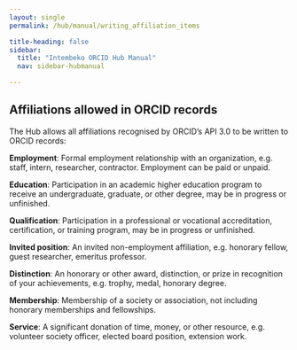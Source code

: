 ```yaml
---
layout: single
permalink: /hub/manual/writing_affiliation_items

title-heading: false
sidebar:
  title: "Intembeko ORCID Hub Manual"
  nav: sidebar-hubmanual

---
```




## Affiliations allowed in ORCID records
The Hub allows all affiliations recognised by ORCID’s API 3.0 to be written to ORCID
records:

**Employment**: Formal employment relationship with an organization, e.g. staff, intern, researcher, contractor.
Employment can be paid or unpaid.

**Education**: Participation in an academic higher education program to receive an undergraduate, graduate, or
other degree, may be in progress or unfinished.

**Qualification**: Participation in a professional or vocational accreditation, certification, or training program, may
be in progress or unfinished.

**Invited position**: An invited non-employment affiliation, e.g. honorary fellow, guest researcher, emeritus
professor.

**Distinction**: An honorary or other award, distinction, or prize in recognition of your achievements, e.g. trophy,
medal, honorary degree.

**Membership**: Membership of a society or association, not including honorary memberships and fellowships.

**Service**: A significant donation of time, money, or other resource, e.g. volunteer society officer, elected board
position, extension work.

